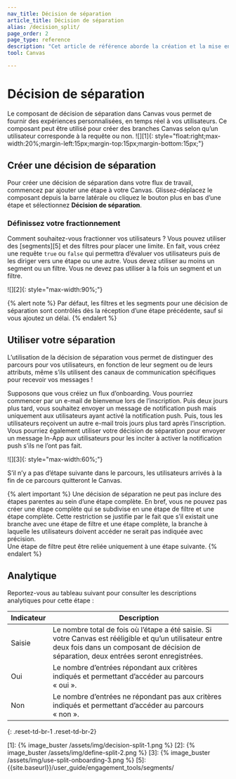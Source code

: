 ```yaml
---
nav_title: Décision de séparation 
article_title: Décision de séparation 
alias: /decision_split/
page_order: 2
page_type: reference
description: "Cet article de référence aborde la création et la mise en œuvre des étapes de décision de séparation dans votre Canvas."
tool: Canvas

---
```


# Décision de séparation 

Le composant de décision de séparation dans Canvas vous permet de fournir des expériences personnalisées, en temps réel à vos utilisateurs. Ce composant peut être utilisé pour créer des branches Canvas selon qu’un utilisateur corresponde à la requête ou non.
![][1]{: style="float:right;max-width:20%;margin-left:15px;margin-top:15px;margin-bottom:15px;"}

## Créer une décision de séparation 

Pour créer une décision de séparation dans votre flux de travail, commencez par ajouter une étape à votre Canvas. Glissez-déplacez le composant depuis la barre latérale ou cliquez le bouton plus <i class="fas fa-plus-circle"></i> en bas d’une étape et sélectionnez **Décision de séparation**.

### Définissez votre fractionnement

Comment souhaitez-vous fractionner vos utilisateurs ? Vous pouvez utiliser des [segments][5] et des filtres pour placer une limite. En fait, vous créez une requête `true` ou `false` qui permettra d’évaluer vos utilisateurs puis de les diriger vers une étape ou une autre. Vous devez utiliser au moins un segment ou un filtre. Vous ne devez pas utiliser à la fois un segment et un filtre.

![][2]{: style="max-width:90%;"}

{% alert note %} 
Par défaut, les filtres et les segments pour une décision de séparation sont contrôlés dès la réception d’une étape précédente, sauf si vous ajoutez un délai. 
{% endalert %} 

## Utiliser votre séparation

L’utilisation de la décision de séparation vous permet de distinguer des parcours pour vos utilisateurs, en fonction de leur segment ou de leurs attributs, même s’ils utilisent des canaux de communication spécifiques pour recevoir vos messages !

Supposons que vous créiez un flux d’onboarding. Vous pourriez commencer par un e-mail de bienvenue lors de l’inscription. Puis deux jours plus tard, vous souhaitez envoyer un message de notification push mais uniquement aux utilisateurs ayant activé la notification push. Puis, tous les utilisateurs reçoivent un autre e-mail trois jours plus tard après l’inscription. Vous pourriez également utiliser votre décision de séparation pour envoyer un message In-App aux utilisateurs pour les inciter à activer la notification push s’ils ne l’ont pas fait.

![][3]{: style="max-width:60%;"}

S’il n’y a pas d’étape suivante dans le parcours, les utilisateurs arrivés à la fin de ce parcours quitteront le Canvas. 

{% alert important %}
Une décision de séparation ne peut pas inclure des étapes parentes au sein d’une étape complète. En bref, vous ne pouvez pas créer une étape complète qui se subdivise en une étape de filtre et une étape complète. Cette restriction se justifie par le fait que s’il existait une branche avec une étape de filtre et une étape complète, la branche à laquelle les utilisateurs doivent accéder ne serait pas indiquée avec précision.
<br>
Une étape de filtre peut être reliée uniquement à une étape suivante.
{% endalert %}

## Analytique

Reportez-vous au tableau suivant pour consulter les descriptions analytiques pour cette étape :

| Indicateur | Description |
|---|---|
| Saisie | Le nombre total de fois où l’étape a été saisie. Si votre Canvas est rééligible et qu’un utilisateur entre deux fois dans un composant de décision de séparation, deux entrées seront enregistrées. |
| Oui | Le nombre d’entrées répondant aux critères indiqués et permettant d’accéder au parcours « oui ». |
| Non | Le nombre d’entrées ne répondant pas aux critères indiqués et permettant d’accéder au parcours « non ». |
{: .reset-td-br-1 .reset-td-br-2}

[1]: {% image_buster /assets/img/decision-split-1.png %}
[2]: {% image_buster /assets/img/define-split-2.png %}
[3]: {% image_buster /assets/img/use-split-onboarding-3.png %}
[5]: {{site.baseurl}}/user_guide/engagement_tools/segments/
